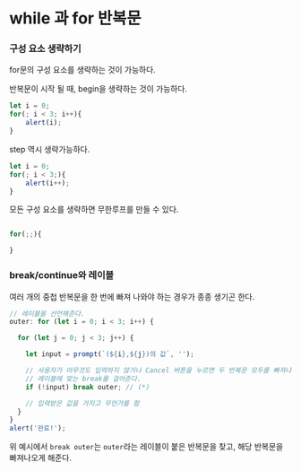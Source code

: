 # while 과 for 반복문

### 구성 요소 생략하기

for문의 구성 요소를 생략하는 것이 가능하다.

반복문이 시작 될 때, begin을 생략하는 것이 가능하다.

```javascript
let i = 0;
for(; i < 3; i++){
    alert(i);
}
```

step 역시 생략가능하다.

```javascript
let i = 0;
for(; i < 3;){
    alert(i++);
}
```
모든 구성 요소를 생략하면 무한루프를 만들 수 있다.

```javascript

for(;;){

}
```

### break/continue와 레이블

여러 개의 중첩 반복문을 한 번에 빠져 나와야 하는 경우가 종종 생기곤 한다.

```javascript
// 레이블을 선언해준다.
outer: for (let i = 0; i < 3; i++) {

  for (let j = 0; j < 3; j++) {

    let input = prompt(`(${i},${j})의 값`, '');

    // 사용자가 아무것도 입력하지 않거나 Cancel 버튼을 누르면 두 반복문 모두를 빠져나온다.
    // 레이블에 맞는 break를 걸어준다.
    if (!input) break outer; // (*)

    // 입력받은 값을 가지고 무언가를 함
  }
}
alert('완료!');
```
위 예시에서 `break outer`는 `outer`라는 레이블이 붙은 반복문을 찾고, 해당 반복문을 빠져나오게 해준다.

